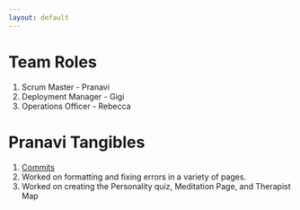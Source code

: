 ```yaml
---
layout: default
---
```


# Team Roles

1. Scrum Master - Pranavi
2. Deployment Manager - Gigi
3. Operations Officer - Rebecca

# Pranavi Tangibles
1. [Commits](https://github.com/vaishavijay/pain.github.io/commits?author=PranaviInukurti)
2. Worked on formatting and fixing errors in a variety of pages.
3. Worked on creating the Personality quiz, Meditation Page, and Therapist Map
